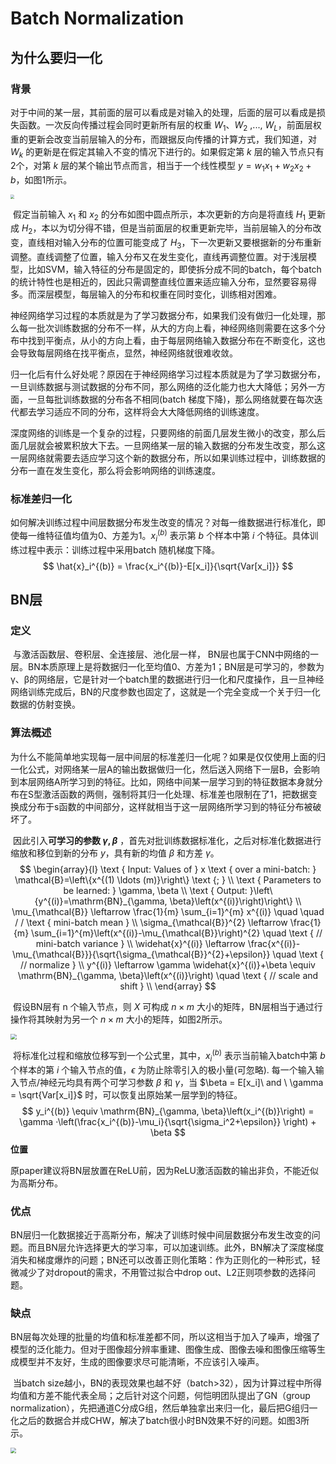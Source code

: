 # Batch Normalization



## 为什么要归一化

### 背景

​	对于中间的某一层，其前面的层可以看成是对输入的处理，后面的层可以看成是损失函数。一次反向传播过程会同时更新所有层的权重 $W_1$、$W_2$ ,..., $W_L$，前面层权重的更新会改变当前层输入的分布，而跟据反向传播的计算方式，我们知道，对 $W_k$ 的更新是在假定其输入不变的情况下进行的。如果假定第 $k$ 层的输入节点只有2个，对第 $k$ 层的某个输出节点而言，相当于一个线性模型 $y=w_1x_1+w_2x_2+b$，如图1所示。

<img src="https://img-blog.csdnimg.cn/20200429181244580.png?x-oss-process=image/watermark,type_ZmFuZ3poZW5naGVpdGk,shadow_10,text_aHR0cHM6Ly9ibG9nLmNzZG4ubmV0L3dlaXhpbl80NDAyMzY1OA==,size_16,color_FFFFFF,t_70" style="zoom:40%;" />

​	假定当前输入 $x_1$ 和 $x_2$ 的分布如图中圆点所示，本次更新的方向是将直线 $H_1$ 更新成 $H_2$，本以为切分得不错，但是当前面层的权重更新完毕，当前层输入的分布改变，直线相对输入分布的位置可能变成了 $H_3$，下一次更新又要根据新的分布重新调整。直线调整了位置，输入分布又在发生变化，直线再调整位置。对于浅层模型，比如SVM，输入特征的分布是固定的，即使拆分成不同的batch，每个batch的统计特性也是相近的，因此只需调整直线位置来适应输入分布，显然要容易得多。而深层模型，每层输入的分布和权重在同时变化，训练相对困难。

​	神经网络学习过程的本质就是为了学习数据分布，如果我们没有做归一化处理，那么每一批次训练数据的分布不一样，从大的方向上看，神经网络则需要在这多个分布中找到平衡点，从小的方向上看，由于每层网络输入数据分布在不断变化，这也会导致每层网络在找平衡点，显然，神经网络就很难收敛。

​	归一化后有什么好处呢？原因在于神经网络学习过程本质就是为了学习数据分布，一旦训练数据与测试数据的分布不同，那么网络的泛化能力也大大降低；另外一方面，一旦每批训练数据的分布各不相同(batch 梯度下降)，那么网络就要在每次迭代都去学习适应不同的分布，这样将会大大降低网络的训练速度。

​	深度网络的训练是一个复杂的过程，只要网络的前面几层发生微小的改变，那么后面几层就会被累积放大下去。一旦网络某一层的输入数据的分布发生改变，那么这一层网络就需要去适应学习这个新的数据分布，所以如果训练过程中，训练数据的分布一直在发生变化，那么将会影响网络的训练速度。

### 标准差归一化

​	如何解决训练过程中间层数据分布发生改变的情况？对每一维数据进行标准化，即使每一维特征值均值为0、方差为1。$x_i^{(b)}$ 表示第 $b$ 个样本中第 $i$ 个特征。具体训练过程中表示：训练过程中采用batch 随机梯度下降。
$$
\hat{x}_i^{(b)} = \frac{x_i^{(b)}-E[x_i]}{\sqrt{Var[x_i]}}
$$

## BN层

### 定义

​	与激活函数层、卷积层、全连接层、池化层一样， BN层也属于CNN中网络的一层。BN本质原理上是将数据归一化至均值0、方差为1；BN层是可学习的，参数为γ、β的网络层，它是针对一个batch里的数据进行归一化和尺度操作，且一旦神经网络训练完成后，BN的尺度参数也固定了，这就是一个完全变成一个关于归一化数据的仿射变换。


### 算法概述

​	为什么不能简单地实现每一层中间层的标准差归一化呢？如果是仅仅使用上面的归一化公式，对网络某一层A的输出数据做归一化，然后送入网络下一层B，会影响到本层网络A所学习到的特征。比如，网络中间某一层学习到的特征数据本身就分布在S型激活函数的两侧，强制将其归一化处理、标准差也限制在了1，把数据变换成分布于s函数的中间部分，这样就相当于这一层网络所学习到的特征分布被破坏了。

​	因此引入**可学习的参数 $\gamma,\beta$** ，首先对批训练数据标准化，之后对标准化数据进行缩放和移位到新的分布 $y$，具有新的均值 $\beta$ 和方差 $\gamma$。
$$
\begin{array}{l}
\text { Input: Values of } x \text { over a mini-batch: } \mathcal{B}=\left\{x^{(1) \ldots (m)}\right\} \text {; } \\
\text { Parameters to be learned: } \gamma, \beta \\
\text { Output: }\left\{y^{(i)}=\mathrm{BN}_{\gamma, \beta}\left(x^{(i)}\right)\right\} \\
\mu_{\mathcal{B}} \leftarrow \frac{1}{m} \sum_{i=1}^{m} x^{(i)} \quad \quad / / \text { mini-batch mean } \\
\sigma_{\mathcal{B}}^{2} \leftarrow \frac{1}{m} \sum_{i=1}^{m}\left(x^{(i)}-\mu_{\mathcal{B}}\right)^{2} \quad \text { // mini-batch variance } \\
\widehat{x}^{(i)} \leftarrow \frac{x^{(i)}-\mu_{\mathcal{B}}}{\sqrt{\sigma_{\mathcal{B}}^{2}+\epsilon}} \quad \text { // normalize } \\
y^{(i)} \leftarrow \gamma \widehat{x}^{(i)}+\beta \equiv \mathrm{BN}_{\gamma, \beta}\left(x^{(i)}\right) \quad \text { // scale and shift } \\
\end{array}
$$

​	假设BN层有 n 个输入节点，则 $X$ 可构成 $n\times m$ 大小的矩阵，BN层相当于通过行操作将其映射为另一个 $n\times m$ 大小的矩阵，如图2所示。

<img src="https://img-blog.csdnimg.cn/20200429181926282.png?x-oss-process=image/watermark,type_ZmFuZ3poZW5naGVpdGk,shadow_10,text_aHR0cHM6Ly9ibG9nLmNzZG4ubmV0L3dlaXhpbl80NDAyMzY1OA==,size_16,color_FFFFFF,t_70" style="zoom:60%;" />

​	将标准化过程和缩放位移写到一个公式里，其中，$x_i^{(b)}$ 表示当前输入batch中第 $b$ 个样本的第 $i$ 个输入节点的值，$\epsilon$ 为防止除零引入的极小量(可忽略). 每一个输入输入节点/神经元均具有两个可学习参数 $\beta$ 和 $\gamma$，当 $\beta = E[x_i]\ and \ \gamma = \sqrt{Var[x_i]}$ 时，可以恢复出原始某一层学到的特征。
$$
y_i^{(b)}  \equiv \mathrm{BN}_{\gamma, \beta}\left(x_i^{(b)}\right) = \gamma ·\left(\frac{x_i^{(b)}-\mu_i}{\sqrt{\sigma_i^2+\epsilon}} \right) + \beta
$$
**位置**

原paper建议将BN层放置在ReLU前，因为ReLU激活函数的输出非负，不能近似为高斯分布。

### 优点

​	BN层归一化数据接近于高斯分布，解决了训练时候中间层数据分布发生改变的问题。而且BN层允许选择更大的学习率，可以加速训练。此外，BN解决了深度梯度消失和梯度爆炸的问题；BN还可以改善正则化策略：作为正则化的一种形式，轻微减少了对dropout的需求，不用管过拟合中drop out、L2正则项参数的选择问题。
### 缺点

​	BN层每次处理的批量的均值和标准差都不同，所以这相当于加入了噪声，增强了模型的泛化能力。但对于图像超分辨率重建、图像生成、图像去噪和图像压缩等生成模型并不友好，生成的图像要求尽可能清晰，不应该引入噪声。

​	当batch size越小，BN的表现效果也越不好（batch>32），因为计算过程中所得均值和方差不能代表全局；之后针对这个问题，何恺明团队提出了GN（group normalization），先把通道C分成G组，然后单独拿出来归一化，最后把G组归一化之后的数据合并成CHW，解决了batch很小时BN效果不好的问题。如图3所示。

<img src="https://img-blog.csdnimg.cn/878bae1c5db0415ea1ef83b0f82729d7.png" style="zoom:55%;" />
